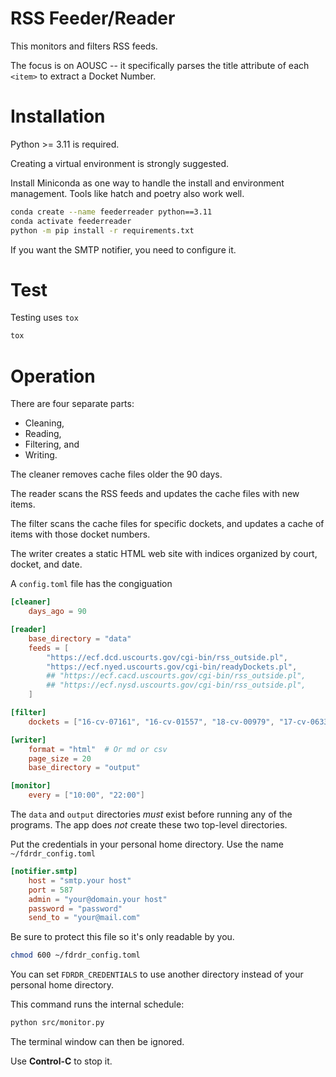 
# RSS Feeder/Reader

This monitors and filters RSS feeds.

The focus is on AOUSC -- it specifically parses the title attribute of each `<item>` to extract a Docket Number.

# Installation

Python >= 3.11 is required. 

Creating a virtual environment is strongly suggested.

Install Miniconda as one way to handle the install and environment management.
Tools like hatch and poetry also work well.

```bash
conda create --name feederreader python==3.11 
conda activate feederreader
python -m pip install -r requirements.txt
```

If you want the SMTP notifier, you need to configure it.


# Test

Testing uses ``tox``

```bash
tox
```

# Operation

There are four separate parts:

-   Cleaning,
-   Reading,
-   Filtering, and
-   Writing.

The cleaner removes cache files older the 90 days.

The reader scans the RSS feeds and updates the cache files with new items.

The filter scans the cache files for specific dockets, and updates a cache of items with those docket numbers.

The writer creates a static HTML web site with indices organized by court, docket, and date.

A `config.toml` file has the congiguation

```toml
[cleaner]
    days_ago = 90

[reader]
    base_directory = "data"
    feeds = [
        "https://ecf.dcd.uscourts.gov/cgi-bin/rss_outside.pl",
        "https://ecf.nyed.uscourts.gov/cgi-bin/readyDockets.pl",
        ## "https://ecf.cacd.uscourts.gov/cgi-bin/rss_outside.pl",
        ## "https://ecf.nysd.uscourts.gov/cgi-bin/rss_outside.pl",
    ]

[filter]
    dockets = ["16-cv-07161", "16-cv-01557", "18-cv-00979", "17-cv-06331-ARR-CLP"]

[writer]
    format = "html"  # Or md or csv
    page_size = 20
    base_directory = "output"

[monitor]
    every = ["10:00", "22:00"]

```

The `data` and `output` directories *must* exist before running any of the programs.
The app does *not* create these two top-level directories.

Put the credentials in your personal home directory.
Use the name ``~/fdrdr_config.toml``

```toml
[notifier.smtp]
    host = "smtp.your host"
    port = 587
    admin = "your@domain.your host"
    password = "password"
    send_to = "your@mail.com"
```

Be sure to protect this file so it's only readable by you.

```bash
chmod 600 ~/fdrdr_config.toml
```

You can set ``FDRDR_CREDENTIALS``
to use another directory instead of your personal
home directory.

This command runs the internal schedule:

```bash
python src/monitor.py
```

The terminal window can then be ignored.

Use **Control-C** to stop it.
